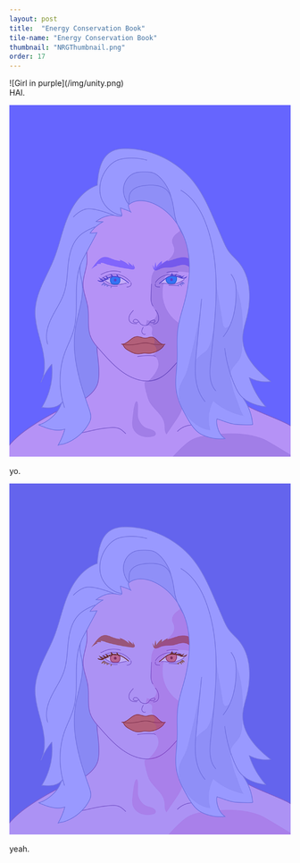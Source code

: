 ```yaml
---
layout: post
title:  "Energy Conservation Book"
tile-name: "Energy Conservation Book"
thumbnail: "NRGThumbnail.png"
order: 17
---
```


<div class="small-12 medium-6 large-8">
![Girl in purple](/img/unity.png)
</div>

<div class="small-12 medium-6 large-4">
HAI.
</div>

![Girl in purple with red lips](/img/anomaly.png)

yo.

![Girl in purple with red face](/img/bridge.png)

yeah.